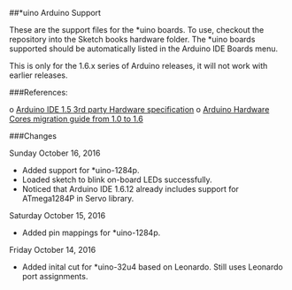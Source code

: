 ##\*uino Arduino Support

These are the support files for the \*uino boards.  To use, checkout the repository into the Sketch books hardware folder.  The *uino boards supported should be automatically listed in the Arduino IDE Boards menu.

This is only for the 1.6.x series of Arduino releases, it will not work with earlier releases.

###References:

  o [Arduino IDE 1.5 3rd party Hardware specification](https://github.com/arduino/Arduino/wiki/Arduino-IDE-1.5-3rd-party-Hardware-specification)
  o [Arduino Hardware Cores migration guide from 1.0 to 1.6](https://github.com/arduino/Arduino/wiki/Arduino-Hardware-Cores-migration-guide-from-1.0-to-1.6)

###Changes

Sunday October 16, 2016

- Added support for *uino-1284p.
- Loaded sketch to blink on-board LEDs successfully.
- Noticed that Arduino IDE 1.6.12 already includes support for ATmega1284P in Servo library.

Saturday October 15, 2016

- Added pin mappings for *uino-1284p.

Friday October 14, 2016

- Added inital cut for \*uino-32u4 based on Leonardo.  Still uses Leonardo port assignments.
